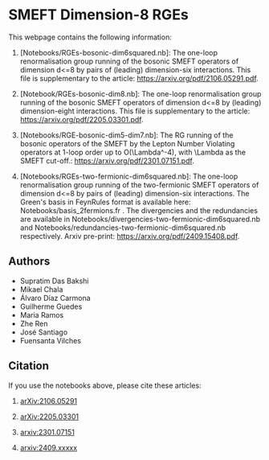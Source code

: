 # SMEFT Dimension-8 RGEs

This webpage contains the following information:

1. [Notebooks/RGEs-bosonic-dim6squared.nb]: The one-loop renormalisation group running of the bosonic SMEFT operators of dimension d<=8 by pairs of (leading) dimension-six interactions. This file is supplementary to the article: https://arxiv.org/pdf/2106.05291.pdf.

2. [Notebook/RGEs-bosonic-dim8.nb]: The one-loop renormalisation group running of the bosonic SMEFT operators of dimension d<=8 by (leading) dimension-eight interactions. This file is supplementary to the article: https://arxiv.org/pdf/2205.03301.pdf.

3. [Notebooks/RGE-bosonic-dim5-dim7.nb]:  The RG running of the bosonic operators of the SMEFT by the Lepton Number Violating operators at 1-loop order up to O(\Lambda^-4), with \Lambda as the SMEFT cut-off.: https://arxiv.org/pdf/2301.07151.pdf.

4. [Notebooks/RGEs-two-fermionic-dim6squared.nb]:  The one-loop renormalisation group running of the two-fermionic SMEFT operators of dimension d<=8 by pairs of (leading) dimension-six interactions. The Green's basis in FeynRules format is available here: Notebooks/basis_2fermions.fr . The divergencies and the redundancies are available in Notebooks/divergencies-two-fermionic-dim6squared.nb and Notebooks/redundancies-two-fermionic-dim6squared.nb respectively. Arxiv pre-print: https://arxiv.org/pdf/2409.15408.pdf.

## Authors
* Supratim Das Bakshi
* Mikael Chala
* Álvaro Díaz Carmona
* Guilherme Guedes
* Maria Ramos
* Zhe Ren
* José Santiago
* Fuensanta Vilches

## Citation

If you use the notebooks above, please cite these articles:

1. [arXiv:2106.05291](https://arxiv.org/pdf/2106.05291.pdf)

2. [arXiv:2205.03301](https://arxiv.org/pdf/2205.03301.pdf)

3. [arxiv:2301.07151](https://arxiv.org/pdf/2301.07151.pdf)

4. [arxiv:2409.xxxxx](https://arxiv.org/pdf/2409.15408.pdf)
